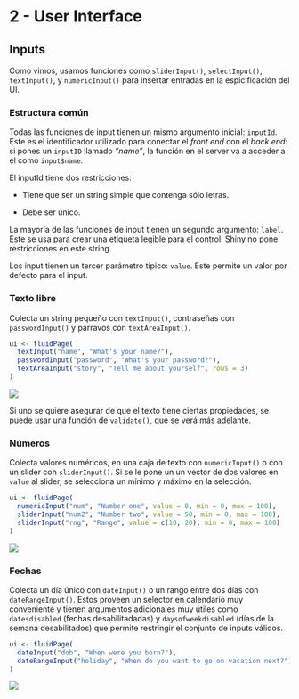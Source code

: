 2 - User Interface
================

## Inputs

Como vimos, usamos funciones como `sliderInput()`, `selectInput()`,
`textInput()`, y `numericInput()` para insertar entradas en la
espicificación del UI.

### Estructura común

Todas las funciones de input tienen un mismo argumento inicial:
`inputId`. Este es el identificador utilizado para conectar el *front
end* con el *back end*: si pones un `inputID` llamado *“name”*, la
función en el server va a acceder a él como `input$name`.

El inputId tiene dos restricciones:

- Tiene que ser un string simple que contenga sólo letras.

- Debe ser único.

La mayoría de las funciones de input tienen un segundo argumento:
`label`. Este se usa para crear una etiqueta legible para el control.
Shiny no pone restricciones en este string.

Los input tienen un tercer parámetro típico: `value`. Este permite un
valor por defecto para el input.

### Texto libre

Colecta un string pequeño con `textInput()`, contraseñas con
`passwordInput()` y párravos con `textAreaInput()`.

``` r
ui <- fluidPage(
  textInput("name", "What's your name?"),
  passwordInput("password", "What's your password?"),
  textAreaInput("story", "Tell me about yourself", rows = 3)
)
```

![](img1.png)

Si uno se quiere asegurar de que el texto tiene ciertas propiedades, se
puede usar una función de `validate()`, que se verá más adelante.

### Números

Colecta valores numéricos, en una caja de texto con `numericInput()` o
con un slider con `sliderInput()`. Si se le pone un un vector de dos
valores en `value` al slider, se selecciona un mínimo y máximo en la
selección.

``` r
ui <- fluidPage(
  numericInput("num", "Number one", value = 0, min = 0, max = 100),
  sliderInput("num2", "Number two", value = 50, min = 0, max = 100),
  sliderInput("rng", "Range", value = c(10, 20), min = 0, max = 100)
)
```

![](img2.png)

### Fechas

Colecta un día único con `dateInput()` o un rango entre dos días con
`dateRangeInput()`. Estos proveen un selector en calendario muy
conveniente y tienen argumentos adicionales muy útiles como
`datesdisabled` (fechas desabilitadadas) y `daysofweekdisabled` (días de
la semana desabilitados) que permite restringir el conjunto de inputs
válidos.

``` r
ui <- fluidPage(
  dateInput("dob", "When were you born?"),
  dateRangeInput("holiday", "When do you want to go on vacation next?")
)
```

![](img3.png)
